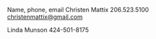 Name, phone, email
Christen Mattix
206.523.5100
christenmattix@gmail.com

Linda Munson
424-501-8175

